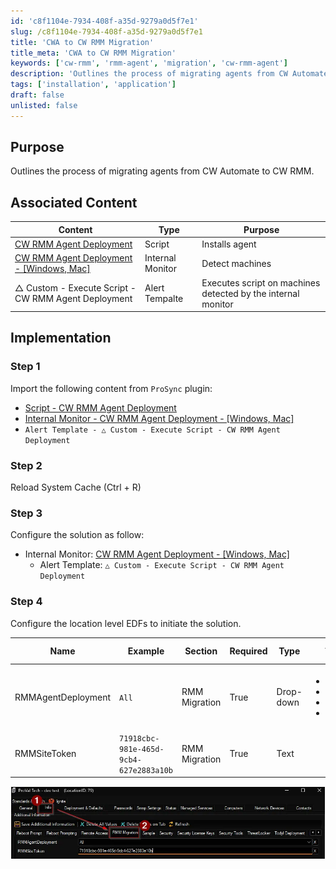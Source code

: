 ```yaml
---
id: 'c8f1104e-7934-408f-a35d-9279a0d5f7e1'
slug: /c8f1104e-7934-408f-a35d-9279a0d5f7e1
title: 'CWA to CW RMM Migration'
title_meta: 'CWA to CW RMM Migration'
keywords: ['cw-rmm', 'rmm-agent', 'migration', 'cw-rmm-agent']
description: 'Outlines the process of migrating agents from CW Automate to CW RMM.'
tags: ['installation', 'application']
draft: false
unlisted: false
---
```


## Purpose

Outlines the process of migrating agents from CW Automate to CW RMM.

## Associated Content

| Content | Type | Purpose |
| ------- | ---- | ------- |
| [CW RMM Agent Deployment](/docs/f3f03288-5bce-4fb7-8a32-1ea41d698197) | Script | Installs agent |
| [CW RMM Agent Deployment - [Windows, Mac]](/docs/0b5d4518-2be4-423e-a8e9-8c68d0a18888) | Internal Monitor | Detect machines |
| △ Custom - Execute Script - CW RMM Agent Deployment | Alert Tempalte | Executes script on machines detected by the internal monitor |

## Implementation

### Step 1

Import the following content from `ProSync` plugin:

- [Script - CW RMM Agent Deployment](/docs/f3f03288-5bce-4fb7-8a32-1ea41d698197)
- [Internal Monitor - CW RMM Agent Deployment - [Windows, Mac]](/docs/0b5d4518-2be4-423e-a8e9-8c68d0a18888)
- `Alert Template - △ Custom - Execute Script - CW RMM Agent Deployment`

### Step 2

Reload System Cache (Ctrl + R)

### Step 3

Configure the solution as follow:

- Internal Monitor: [CW RMM Agent Deployment - [Windows, Mac]](/docs/0b5d4518-2be4-423e-a8e9-8c68d0a18888)
  - Alert Template: `△ Custom - Execute Script - CW RMM Agent Deployment`

### Step 4

Configure the location level EDFs to initiate the solution.

| Name | Example | Section | Required | Type | Accepted Values | Description |
| ---- | ------- | ------- | -------- | ---- | --------------- | ----------- |
| RMMAgentDeployment | `All` | RMM Migration | True | Drop-down | <ul><li>Not Set</li><li>Workstations</li><li>Servers</li><li>All</li></ul> | Select the operating system to deploy CW RMM agent upon. |
| RMMSiteToken | `71918cbc-981e-465d-9cb4-627e2883a10b` | RMM Migration | True | Text | | CW RMM Agent token for the site. |

![Image2](../../static/img/docs/f3f03288-5bce-4fb7-8a32-1ea41d698197/image2.webp)
